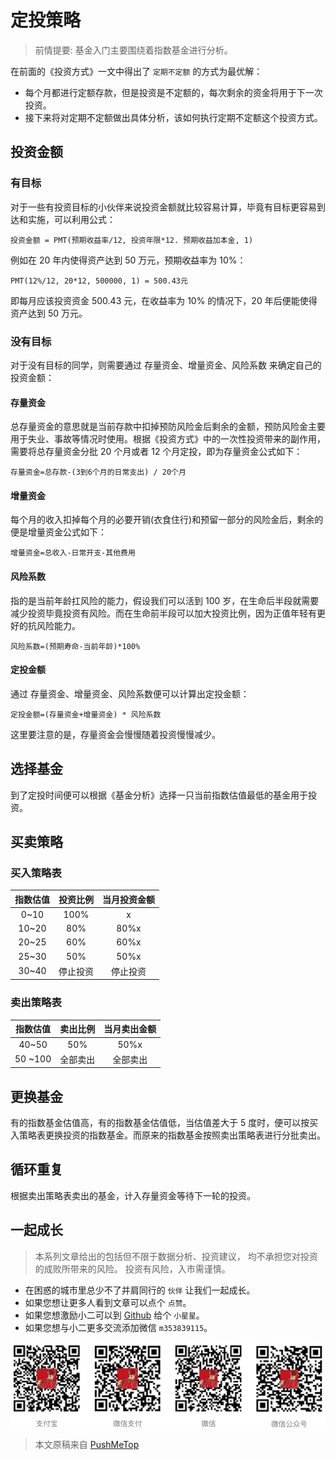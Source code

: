 # 定投策略

> 前情提要: 基金入门主要围绕着指数基金进行分析。

在前面的《投资方式》一文中得出了 `定期不定额` 的方式为最优解：

- 每个月都进行定额存款，但是投资是不定额的，每次剩余的资金将用于下一次投资。
- 接下来将对定期不定额做出具体分析，该如何执行定期不定额这个投资方式。

## 投资金额

### 有目标

对于一些有投资目标的小伙伴来说投资金额就比较容易计算，毕竟有目标更容易到达和实施，可以利用公式：

```
投资金额 = PMT(预期收益率/12, 投资年限*12. 预期收益加本金, 1)
```

例如在 20 年内使得资产达到 50 万元，预期收益率为 10%：

```
PMT(12%/12, 20*12, 500000, 1) = 500.43元
```

即每月应该投资资金 500.43 元，在收益率为 10% 的情况下，20 年后便能使得资产达到 50 万元。

### 没有目标

对于没有目标的同学，则需要通过 存量资金、增量资金、风险系数 来确定自己的投资金额：

#### 存量资金

总存量资金的意思就是当前存款中扣掉预防风险金后剩余的金额，预防风险金主要用于失业、事故等情况时使用。根据《投资方式》中的一次性投资带来的副作用，需要将总存量资金分批 20 个月或者 12 个月定投，即为存量资金公式如下：

```
存量资金=总存款-(3到6个月的日常支出) / 20个月
```

#### 增量资金

每个月的收入扣掉每个月的必要开销(衣食住行)和预留一部分的风险金后，剩余的便是增量资金公式如下：

```
增量资金=总收入-日常开支-其他费用
```

#### 风险系数

指的是当前年龄扛风险的能力，假设我们可以活到 100 岁，在生命后半段就需要减少投资毕竟投资有风险。而在生命前半段可以加大投资比例，因为正值年轻有更好的抗风险能力。

```
风险系数=(预期寿命-当前年龄)*100%
```

#### 定投金额

通过 存量资金、增量资金、风险系数便可以计算出定投金额：

```
定投金额=(存量资金+增量资金) * 风险系数
```

这里要注意的是，存量资金会慢慢随着投资慢慢减少。

## 选择基金

到了定投时间便可以根据《基金分析》选择一只当前指数估值最低的基金用于投资。

## 买卖策略

### 买入策略表

| 指数估值 | 投资比例 | 当月投资金额 |
| :------: | :------: | :----------: |
|   0~10   |   100%   |      x       |
|  10~20   |   80%    |     80%x     |
|  20~25   |   60%    |     60%x     |
|  25~30   |   50%    |     50%x     |
|  30~40   | 停止投资 |   停止投资   |

### 卖出策略表

| 指数估值 | 卖出比例 | 当月卖出金额 |
| :------: | :------: | :----------: |
|  40~50   |   50%    |     50%x     |
| 50 ~100  | 全部卖出 |   全部卖出   |

## 更换基金

有的指数基金估值高，有的指数基金估值低，当估值差大于 5 度时，便可以按买入策略表更换投资的指数基金。而原来的指数基金按照卖出策略表进行分批卖出。

## 循环重复

根据卖出策略表卖出的基金，计入存量资金等待下一轮的投资。

## 一起成长

> 本系列文章给出的包括但不限于数据分析、投资建议，
> 均不承担您对投资的成败所带来的风险。
> 投资有风险，入市需谨慎。

- 在困惑的城市里总少不了并肩同行的 `伙伴` 让我们一起成长。
- 如果您想让更多人看到文章可以点个 `点赞`。
- 如果您想激励小二可以到 [Github](https://github.com/pushmetop/personal-financial-planning) 给个 `小星星`。
- 如果您想与小二更多交流添加微信 `m353839115`。

![捐助与联系](https://raw.githubusercontent.com/pushmetop/resource/master/donate/donate.png)

> 本文原稿来自 [PushMeTop](https://github.com/pushmetop)
